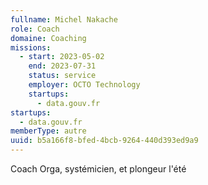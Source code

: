 ```yaml
---
fullname: Michel Nakache
role: Coach
domaine: Coaching
missions:
  - start: 2023-05-02
    end: 2023-07-31
    status: service
    employer: OCTO Technology
    startups:
      - data.gouv.fr
startups:
  - data.gouv.fr
memberType: autre
uuid: b5a166f8-bfed-4bcb-9264-440d393ed9a9
---
```

Coach Orga, systémicien, et plongeur l'été